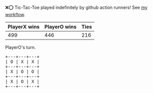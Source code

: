 :x::o: Tic-Tac-Toe played indefinitely by github action runners! See [my workflow](.github/workflows/play.yaml).

|PlayerX wins|PlayerO wins|Ties|
|-|-|-|
|499|446|216|

PlayerO's turn.

<pre>
+---+---+---+
| O | X | X |
+---+---+---+
| X | O | O |
+---+---+---+
| X | O | X |
+---+---+---+
</pre>